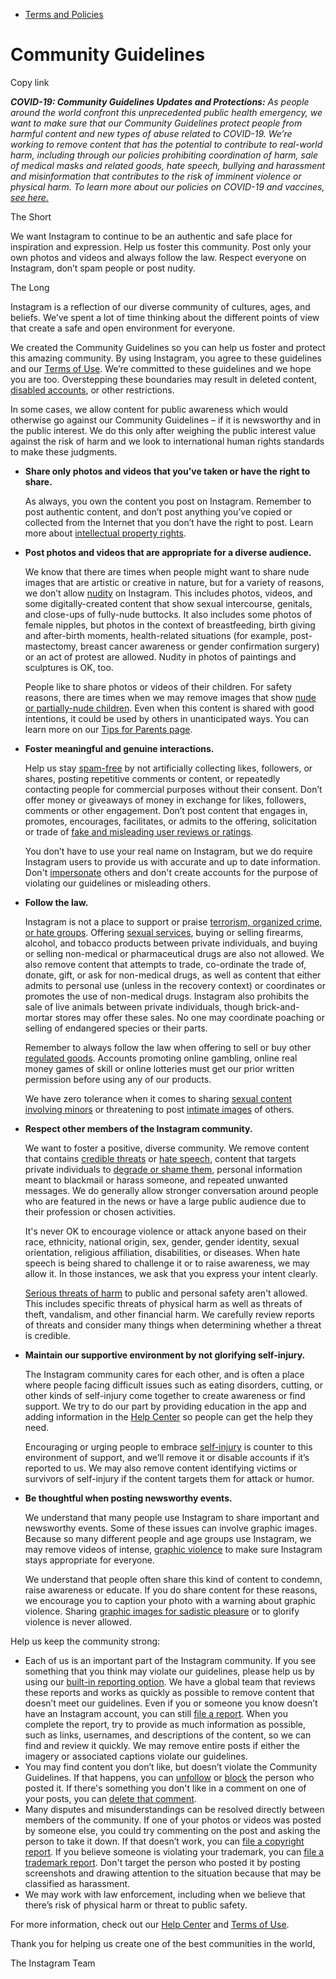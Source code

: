 *   [Terms and Policies](https://help.instagram.com/1417489251945243/?helpref=breadcrumb)

Community Guidelines
====================

Copy link

_**COVID-19: Community Guidelines Updates and Protections:** As people around the world confront this unprecedented public health emergency, we want to make sure that our Community Guidelines protect people from harmful content and new types of abuse related to COVID-19. We’re working to remove content that has the potential to contribute to real-world harm, including through our policies prohibiting coordination of harm, sale of medical masks and related goods, hate speech, bullying and harassment and misinformation that contributes to the risk of imminent violence or physical harm. To learn more about our policies on COVID-19 and vaccines, [see here.](https://help.instagram.com/697825587576762?helpref=faq_content)_

The Short

We want Instagram to continue to be an authentic and safe place for inspiration and expression. Help us foster this community. Post only your own photos and videos and always follow the law. Respect everyone on Instagram, don’t spam people or post nudity.

The Long

Instagram is a reflection of our diverse community of cultures, ages, and beliefs. We’ve spent a lot of time thinking about the different points of view that create a safe and open environment for everyone.

We created the Community Guidelines so you can help us foster and protect this amazing community. By using Instagram, you agree to these guidelines and our [Terms of Use](https://www.instagram.com/legal/terms). We’re committed to these guidelines and we hope you are too. Overstepping these boundaries may result in deleted content, [disabled accounts](https://help.instagram.com/366993040048856?helpref=faq_content), or other restrictions.

In some cases, we allow content for public awareness which would otherwise go against our Community Guidelines – if it is newsworthy and in the public interest. We do this only after weighing the public interest value against the risk of harm and we look to international human rights standards to make these judgments.

*   **Share only photos and videos that you’ve taken or have the right to share.**
    
    As always, you own the content you post on Instagram. Remember to post authentic content, and don’t post anything you’ve copied or collected from the Internet that you don’t have the right to post. Learn more about [intellectual property rights](https://help.instagram.com/126382350847838?helpref=faq_content).
    
*   **Post photos and videos that are appropriate for a diverse audience.**
    
    We know that there are times when people might want to share nude images that are artistic or creative in nature, but for a variety of reasons, we don’t allow [nudity](https://l.instagram.com/?u=https%3A%2F%2Fwww.facebook.com%2Fcommunitystandards%2Fadult_nudity_sexual_activity&e=AT3mLy_QuTp5TFmHM9kjMgi7IIt_9Kkr58wTSO507KsnXoc95Fd4OwzgD3zBaFpZNLL9mpdW7I32FbhqUh9UrW4aKX-OftZgsR-QQXEB8RT-LnDJUWnUU16LYgyWyX8HqiYOa79PyJBrhfYai1RME9jGBrDOQ8dfdEnJ_A) on Instagram. This includes photos, videos, and some digitally-created content that show sexual intercourse, genitals, and close-ups of fully-nude buttocks. It also includes some photos of female nipples, but photos in the context of breastfeeding, birth giving and after-birth moments, health-related situations (for example, post-mastectomy, breast cancer awareness or gender confirmation surgery) or an act of protest are allowed. Nudity in photos of paintings and sculptures is OK, too.
    
    People like to share photos or videos of their children. For safety reasons, there are times when we may remove images that show [nude or partially-nude children](https://l.instagram.com/?u=https%3A%2F%2Fwww.facebook.com%2Fcommunitystandards%2Fchild_nudity_sexual_exploitation&e=AT3mLy_QuTp5TFmHM9kjMgi7IIt_9Kkr58wTSO507KsnXoc95Fd4OwzgD3zBaFpZNLL9mpdW7I32FbhqUh9UrW4aKX-OftZgsR-QQXEB8RT-LnDJUWnUU16LYgyWyX8HqiYOa79PyJBrhfYai1RME9jGBrDOQ8dfdEnJ_A). Even when this content is shared with good intentions, it could be used by others in unanticipated ways. You can learn more on our [Tips for Parents page](https://help.instagram.com/154475974694511/?helpref=faq_content).
    
*   **Foster meaningful and genuine interactions.**
    
    Help us stay [spam-free](https://l.instagram.com/?u=https%3A%2F%2Fwww.facebook.com%2Fcommunitystandards%2Fspam&e=AT3mLy_QuTp5TFmHM9kjMgi7IIt_9Kkr58wTSO507KsnXoc95Fd4OwzgD3zBaFpZNLL9mpdW7I32FbhqUh9UrW4aKX-OftZgsR-QQXEB8RT-LnDJUWnUU16LYgyWyX8HqiYOa79PyJBrhfYai1RME9jGBrDOQ8dfdEnJ_A) by not artificially collecting likes, followers, or shares, posting repetitive comments or content, or repeatedly contacting people for commercial purposes without their consent. Don’t offer money or giveaways of money in exchange for likes, followers, comments or other engagement. Don’t post content that engages in, promotes, encourages, facilitates, or admits to the offering, solicitation or trade of [fake and misleading user reviews or ratings](https://l.instagram.com/?u=https%3A%2F%2Fwww.facebook.com%2Fcommunitystandards%2Ffraud_deception&e=AT3mLy_QuTp5TFmHM9kjMgi7IIt_9Kkr58wTSO507KsnXoc95Fd4OwzgD3zBaFpZNLL9mpdW7I32FbhqUh9UrW4aKX-OftZgsR-QQXEB8RT-LnDJUWnUU16LYgyWyX8HqiYOa79PyJBrhfYai1RME9jGBrDOQ8dfdEnJ_A).
    
    You don’t have to use your real name on Instagram, but we do require Instagram users to provide us with accurate and up to date information. Don't [impersonate](https://l.instagram.com/?u=https%3A%2F%2Fwww.facebook.com%2Fcommunitystandards%2Fmisrepresentation&e=AT3mLy_QuTp5TFmHM9kjMgi7IIt_9Kkr58wTSO507KsnXoc95Fd4OwzgD3zBaFpZNLL9mpdW7I32FbhqUh9UrW4aKX-OftZgsR-QQXEB8RT-LnDJUWnUU16LYgyWyX8HqiYOa79PyJBrhfYai1RME9jGBrDOQ8dfdEnJ_A) others and don't create accounts for the purpose of violating our guidelines or misleading others.
    
*   **Follow the law.**
    
    Instagram is not a place to support or praise [terrorism, organized crime, or hate groups](https://l.instagram.com/?u=https%3A%2F%2Fwww.facebook.com%2Fcommunitystandards%2Fdangerous_individuals_organizations&e=AT3mLy_QuTp5TFmHM9kjMgi7IIt_9Kkr58wTSO507KsnXoc95Fd4OwzgD3zBaFpZNLL9mpdW7I32FbhqUh9UrW4aKX-OftZgsR-QQXEB8RT-LnDJUWnUU16LYgyWyX8HqiYOa79PyJBrhfYai1RME9jGBrDOQ8dfdEnJ_A). Offering [sexual services](https://l.instagram.com/?u=https%3A%2F%2Fwww.facebook.com%2Fcommunitystandards%2Fsexual_solicitation&e=AT3mLy_QuTp5TFmHM9kjMgi7IIt_9Kkr58wTSO507KsnXoc95Fd4OwzgD3zBaFpZNLL9mpdW7I32FbhqUh9UrW4aKX-OftZgsR-QQXEB8RT-LnDJUWnUU16LYgyWyX8HqiYOa79PyJBrhfYai1RME9jGBrDOQ8dfdEnJ_A), buying or selling firearms, alcohol, and tobacco products between private individuals, and buying or selling non-medical or pharmaceutical drugs are also not allowed. We also remove content that attempts to trade, co-ordinate the trade of, donate, gift, or ask for non-medical drugs, as well as content that either admits to personal use (unless in the recovery context) or coordinates or promotes the use of non-medical drugs. Instagram also prohibits the sale of live animals between private individuals, though brick-and-mortar stores may offer these sales. No one may coordinate poaching or selling of endangered species or their parts.
    
    Remember to always follow the law when offering to sell or buy other [regulated goods](https://l.instagram.com/?u=https%3A%2F%2Fwww.facebook.com%2Fcommunitystandards%2Fregulated_goods&e=AT3mLy_QuTp5TFmHM9kjMgi7IIt_9Kkr58wTSO507KsnXoc95Fd4OwzgD3zBaFpZNLL9mpdW7I32FbhqUh9UrW4aKX-OftZgsR-QQXEB8RT-LnDJUWnUU16LYgyWyX8HqiYOa79PyJBrhfYai1RME9jGBrDOQ8dfdEnJ_A). Accounts promoting online gambling, online real money games of skill or online lotteries must get our prior written permission before using any of our products.
    
    We have zero tolerance when it comes to sharing [sexual content involving minors](https://l.instagram.com/?u=https%3A%2F%2Fwww.facebook.com%2Fcommunitystandards%2Fchild_nudity_sexual_exploitation&e=AT3mLy_QuTp5TFmHM9kjMgi7IIt_9Kkr58wTSO507KsnXoc95Fd4OwzgD3zBaFpZNLL9mpdW7I32FbhqUh9UrW4aKX-OftZgsR-QQXEB8RT-LnDJUWnUU16LYgyWyX8HqiYOa79PyJBrhfYai1RME9jGBrDOQ8dfdEnJ_A) or threatening to post [intimate images](https://l.instagram.com/?u=https%3A%2F%2Fwww.facebook.com%2Fcommunitystandards%2Fsexual_exploitation_adults&e=AT3mLy_QuTp5TFmHM9kjMgi7IIt_9Kkr58wTSO507KsnXoc95Fd4OwzgD3zBaFpZNLL9mpdW7I32FbhqUh9UrW4aKX-OftZgsR-QQXEB8RT-LnDJUWnUU16LYgyWyX8HqiYOa79PyJBrhfYai1RME9jGBrDOQ8dfdEnJ_A) of others.
    
*   **Respect other members of the Instagram community.**
    
    We want to foster a positive, diverse community. We remove content that contains [credible threats](https://l.instagram.com/?u=https%3A%2F%2Fwww.facebook.com%2Fcommunitystandards%2Fcredible_violence&e=AT3mLy_QuTp5TFmHM9kjMgi7IIt_9Kkr58wTSO507KsnXoc95Fd4OwzgD3zBaFpZNLL9mpdW7I32FbhqUh9UrW4aKX-OftZgsR-QQXEB8RT-LnDJUWnUU16LYgyWyX8HqiYOa79PyJBrhfYai1RME9jGBrDOQ8dfdEnJ_A) or [hate speech](https://l.instagram.com/?u=https%3A%2F%2Fwww.facebook.com%2Fcommunitystandards%2Fhate_speech&e=AT3mLy_QuTp5TFmHM9kjMgi7IIt_9Kkr58wTSO507KsnXoc95Fd4OwzgD3zBaFpZNLL9mpdW7I32FbhqUh9UrW4aKX-OftZgsR-QQXEB8RT-LnDJUWnUU16LYgyWyX8HqiYOa79PyJBrhfYai1RME9jGBrDOQ8dfdEnJ_A), content that targets private individuals to [degrade or shame them](https://l.instagram.com/?u=https%3A%2F%2Fwww.facebook.com%2Fcommunitystandards%2Fbullying&e=AT3mLy_QuTp5TFmHM9kjMgi7IIt_9Kkr58wTSO507KsnXoc95Fd4OwzgD3zBaFpZNLL9mpdW7I32FbhqUh9UrW4aKX-OftZgsR-QQXEB8RT-LnDJUWnUU16LYgyWyX8HqiYOa79PyJBrhfYai1RME9jGBrDOQ8dfdEnJ_A), personal information meant to blackmail or harass someone, and repeated unwanted messages. We do generally allow stronger conversation around people who are featured in the news or have a large public audience due to their profession or chosen activities.
    
    It's never OK to encourage violence or attack anyone based on their race, ethnicity, national origin, sex, gender, gender identity, sexual orientation, religious affiliation, disabilities, or diseases. When hate speech is being shared to challenge it or to raise awareness, we may allow it. In those instances, we ask that you express your intent clearly.
    
    [Serious threats of harm](https://l.instagram.com/?u=https%3A%2F%2Fwww.facebook.com%2Fcommunitystandards%2Fcredible_violence&e=AT3mLy_QuTp5TFmHM9kjMgi7IIt_9Kkr58wTSO507KsnXoc95Fd4OwzgD3zBaFpZNLL9mpdW7I32FbhqUh9UrW4aKX-OftZgsR-QQXEB8RT-LnDJUWnUU16LYgyWyX8HqiYOa79PyJBrhfYai1RME9jGBrDOQ8dfdEnJ_A) to public and personal safety aren't allowed. This includes specific threats of physical harm as well as threats of theft, vandalism, and other financial harm. We carefully review reports of threats and consider many things when determining whether a threat is credible.
    
*   **Maintain our supportive environment by not glorifying self-injury.**
    
    The Instagram community cares for each other, and is often a place where people facing difficult issues such as eating disorders, cutting, or other kinds of self-injury come together to create awareness or find support. We try to do our part by providing education in the app and adding information in the [Help Center](https://help.instagram.com/) so people can get the help they need.
    
    Encouraging or urging people to embrace [self-injury](https://l.instagram.com/?u=https%3A%2F%2Fwww.facebook.com%2Fcommunitystandards%2Fsuicide_self_injury_violence&e=AT3mLy_QuTp5TFmHM9kjMgi7IIt_9Kkr58wTSO507KsnXoc95Fd4OwzgD3zBaFpZNLL9mpdW7I32FbhqUh9UrW4aKX-OftZgsR-QQXEB8RT-LnDJUWnUU16LYgyWyX8HqiYOa79PyJBrhfYai1RME9jGBrDOQ8dfdEnJ_A) is counter to this environment of support, and we’ll remove it or disable accounts if it’s reported to us. We may also remove content identifying victims or survivors of self-injury if the content targets them for attack or humor.
    
*   **Be thoughtful when posting newsworthy events.**
    
    We understand that many people use Instagram to share important and newsworthy events. Some of these issues can involve graphic images. Because so many different people and age groups use Instagram, we may remove videos of intense, [graphic violence](https://l.instagram.com/?u=https%3A%2F%2Fwww.facebook.com%2Fcommunitystandards%2Fgraphic_violence&e=AT3mLy_QuTp5TFmHM9kjMgi7IIt_9Kkr58wTSO507KsnXoc95Fd4OwzgD3zBaFpZNLL9mpdW7I32FbhqUh9UrW4aKX-OftZgsR-QQXEB8RT-LnDJUWnUU16LYgyWyX8HqiYOa79PyJBrhfYai1RME9jGBrDOQ8dfdEnJ_A) to make sure Instagram stays appropriate for everyone.
    
    We understand that people often share this kind of content to condemn, raise awareness or educate. If you do share content for these reasons, we encourage you to caption your photo with a warning about graphic violence. Sharing [graphic images for sadistic pleasure](https://l.instagram.com/?u=https%3A%2F%2Fwww.facebook.com%2Fcommunitystandards%2Fcruel_insensitive&e=AT3mLy_QuTp5TFmHM9kjMgi7IIt_9Kkr58wTSO507KsnXoc95Fd4OwzgD3zBaFpZNLL9mpdW7I32FbhqUh9UrW4aKX-OftZgsR-QQXEB8RT-LnDJUWnUU16LYgyWyX8HqiYOa79PyJBrhfYai1RME9jGBrDOQ8dfdEnJ_A) or to glorify violence is never allowed.
    

Help us keep the community strong:

*   Each of us is an important part of the Instagram community. If you see something that you think may violate our guidelines, please help us by using our [built-in reporting option](https://help.instagram.com/165828726894770?helpref=faq_content). We have a global team that reviews these reports and works as quickly as possible to remove content that doesn’t meet our guidelines. Even if you or someone you know doesn’t have an Instagram account, you can still [file a report](https://help.instagram.com/contact/383679321740945). When you complete the report, try to provide as much information as possible, such as links, usernames, and descriptions of the content, so we can find and review it quickly. We may remove entire posts if either the imagery or associated captions violate our guidelines.
*   You may find content you don’t like, but doesn’t violate the Community Guidelines. If that happens, you can [unfollow](https://help.instagram.com/286340048138725?helpref=faq_content) or [block](https://help.instagram.com/426700567389543/?helpref=faq_content) the person who posted it. If there's something you don't like in a comment on one of your posts, you can [delete that comment](https://help.instagram.com/289098941190483?helpref=faq_content).
*   Many disputes and misunderstandings can be resolved directly between members of the community. If one of your photos or videos was posted by someone else, you could try commenting on the post and asking the person to take it down. If that doesn’t work, you can [file a copyright report](https://help.instagram.com/126382350847838?helpref=faq_content). If you believe someone is violating your trademark, you can [file a trademark report](https://help.instagram.com/222826637847963?helpref=faq_content). Don't target the person who posted it by posting screenshots and drawing attention to the situation because that may be classified as harassment.
*   We may work with law enforcement, including when we believe that there’s risk of physical harm or threat to public safety.

For more information, check out our [Help Center](https://help.instagram.com/) and [Terms of Use](https://l.instagram.com/?u=http%3A%2F%2Finstagram.com%2Flegal%2Fterms%2F%23&e=AT3mLy_QuTp5TFmHM9kjMgi7IIt_9Kkr58wTSO507KsnXoc95Fd4OwzgD3zBaFpZNLL9mpdW7I32FbhqUh9UrW4aKX-OftZgsR-QQXEB8RT-LnDJUWnUU16LYgyWyX8HqiYOa79PyJBrhfYai1RME9jGBrDOQ8dfdEnJ_A).

Thank you for helping us create one of the best communities in the world,

The Instagram Team